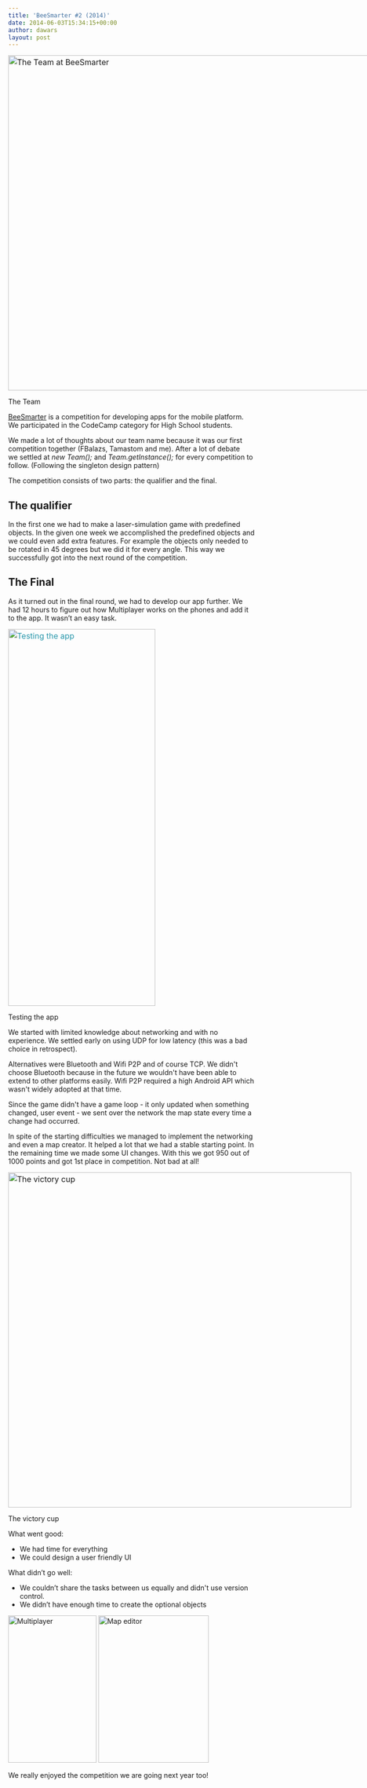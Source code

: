 ```yaml
---
title: 'BeeSmarter #2 (2014)'
date: 2014-06-03T15:34:15+00:00
author: dawars
layout: post
---
```

<div id="attachment_45" style="width: 1034px" class="wp-caption aligncenter">
  <a style="line-height: 1.45em;" href="https://dawars.me/wp-content/uploads/2014/03/team.jpg"><img class="wp-image-45" style="font-size: 1rem; line-height: 1.5;" src="//dawars.me/wp-content/uploads/2014/03/team.jpg" alt="The Team at BeeSmarter" width="1024" height="683" /></a>
  
  <p class="wp-caption-text">
    The Team
  </p>
</div>

<a title="BeeSmarter" href="http://beesmarter.org/" target="_blank">BeeSmarter</a> is a competition for developing apps for the mobile platform. We participated in the CodeCamp category for High School students.

<!--more-->

We made a lot of thoughts about our team name because it was our first competition together (FBalazs, Tamastom and me). After a lot of debate we settled at <i>new Team();</i> and <i>Team.getInstance();</i> for every competition to follow. (Following the singleton design pattern)

The competition consists of two parts: the qualifier and the final.

## The qualifier

In the first one we had to make a laser-simulation game with predefined objects. In the given one week we accomplished the predefined objects and we could even add extra features. For example the objects only needed to be rotated in 45 degrees but we did it for every angle. This way we successfully got into the next round of the competition.

## The Final

As it turned out in the final round, we had to develop our app further. We had 12 hours to figure out how Multiplayer works on the phones and add it to the app. It wasn’t an easy task.

<div id="attachment_54" style="width: 310px" class="wp-caption aligncenter">
  <a style="font-size: 1rem; line-height: 1.5; color: #2997ab; outline-color: #000000;" href="https://dawars.me/wp-content/uploads/2014/03/testing-1024x768.jpg"><img class="wp-image-54" src="//dawars.me/wp-content/uploads/2014/03/testing-1024x768.jpg" alt="Testing the app" width="300" height="768" /></a>
  
  <p class="wp-caption-text">
    Testing the app
  </p>
</div>
<p>
We started with limited knowledge about networking and with no experience.
We settled early on using UDP for low latency (this was a bad choice in retrospect).
</p>
<p>Alternatives were Bluetooth and Wifi P2P and of course TCP.
We didn't choose Bluetooth because in the future we wouldn't have been able to extend to other platforms easily. Wifi P2P required a high Android API which wasn't widely adopted at that time.
</p>
<p>Since the game didn't have a game loop - it only updated when something changed, user event - we sent over the network the map state every time a change had occurred.
</p>
<p>
In spite of the starting difficulties we managed to implement the networking and even a map creator. It helped a lot that we had a stable starting point. In the remaining time we made some UI changes. With this we got 950 out of 1000 points and got 1st place in competition. Not bad at all!
</p>
<div id="attachment_40" style="width: 710px" class="wp-caption aligncenter">
  <a style="font-size: 1rem; line-height: 1.5;" href="https://dawars.me/wp-content/uploads/2014/03/victory.jpg"><img class="wp-image-40" style="font-size: 1rem; line-height: 1.5;" src="//dawars.me/wp-content/uploads/2014/03/victory.jpg" alt="The victory cup" width="700" height="683" /></a>
  
  <p class="wp-caption-text">
    The victory cup
  </p>
</div>

What went good:

  * We had time for everything
  * We could design a user friendly UI

What didn’t go well:

  * We couldn’t share the tasks between us equally and didn't use version control.
  * We didn’t have enough time to create the optional objects

<a style="line-height: 1.45em;" href="https://dawars.me/wp-content/uploads/2014/03/2014-03-14-20.28.47-180x300.png"><img class="alignnone wp-image-57 size-medium" title="Multiplayer" src="//dawars.me/wp-content/uploads/2014/03/2014-03-14-20.28.47-180x300.png" alt="Multiplayer" width="180" height="300" /></a>
<a style="line-height: 1.45em;" href="https://dawars.me/wp-content/uploads/2014/03/2014-03-14-20.37.47-225x300.png"><img class="alignnone wp-image-58 size-medium" title="Map editor" src="//dawars.me/wp-content/uploads/2014/03/2014-03-14-20.37.47-225x300.png" alt="Map editor" width="225" height="300" /></a>

<div class="entry-content">
  <p>
    We really enjoyed the competition we are going next year too!
  </p>
</div>